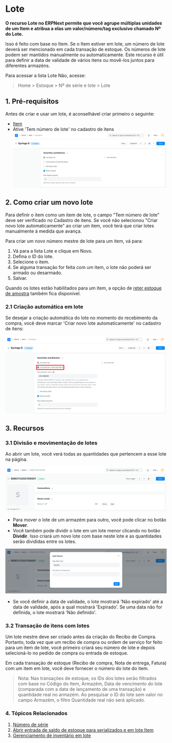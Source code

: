 # Lote



**O recurso Lote no ERPNext permite que você agrupe múltiplas unidades de um Item e atribua a elas um valor/número/tag exclusivo chamado Nº do Lote.**


Isso é feito com base no Item. Se o Item estiver em lote, um número de lote deverá ser mencionado em cada transação de estoque. Os números de lote podem ser mantidos manualmente ou automaticamente. Este recurso é útil para definir a data de validade de vários itens ou movê-los juntos para diferentes armazéns.


Para acessar a lista Lote Não, acesse:
> Home > Estoque > Nº de série e lote > Lote


## 1. Pré-requisitos


Antes de criar e usar um lote, é aconselhável criar primeiro o seguinte:


* [Item](/docs/pt/stock/item)
* Ative 'Tem número de lote' no cadastro de itens
![Lote não ativado](/files/batch-no-enabled.png)


## 2. Como criar um novo lote


Para definir o item como um item de lote, o campo "Tem número de lote" deve ser verificado no Cadastro de itens. Se você não selecionou "Criar novo lote automaticamente" ao criar um item, você terá que criar lotes manualmente à medida que avança.


Para criar um novo número mestre de lote para um item, vá para:


1. Vá para a lista Lote e clique em Novo.
2. Defina o ID do lote.
3. Selecione o item.
4. Se alguma transação for feita com um item, o lote não poderá ser armado ou desarmado.
5. Salvar.


Quando os lotes estão habilitados para um item, a opção de [reter estoque de amostra](/docs/pt/stock/retain-sample-stock) também fica disponível. 


### 2.1 Criação automática em lote


Se desejar a criação automática do lote no momento do recebimento da compra, você deve marcar 'Criar novo lote automaticamente' no cadastro de itens:


![Configuração de item para lotes](/files/item_setup_for_batch.png)


## 3. Recursos


### 3.1 Divisão e movimentação de lotes


Ao abrir um lote, você verá todas as quantidades que pertencem a esse lote na página.


![Visualização em lote](/files/batch_view.png)


* Para mover o lote de um armazém para outro, você pode clicar no botão **Mover**.
* Você também pode dividir o lote em um lote menor clicando no botão **Dividir**. Isso criará um novo lote com base neste lote e as quantidades serão divididas entre os lotes.


![Dividir lote](/files/batch_split.png)
* Se você definir a data de validade, o lote mostrará 'Não expirado' até a data de validade, após a qual mostrará 'Expirado'. Se uma data não for definida, o lote mostrará 'Não definido'.


### 3.2 Transação de itens com lotes


Um lote mestre deve ser criado antes da criação do Recibo de Compra.
Portanto, toda vez que um recibo de compra ou ordem de serviço for feito para um item de lote,
você primeiro criará seu número de lote e depois selecioná-lo no pedido de compra ou entrada de estoque.


Em cada transação de estoque (Recibo de compra, Nota de entrega, Fatura) com um item em lote,
você deve fornecer o número do lote do item.


> Nota: Nas transações de estoque, os IDs dos lotes serão filtrados com base no Código do Item, Armazém,
Data de vencimento do lote (comparada com a data de lançamento de uma transação) e quantidade real no armazém.
Ao pesquisar o ID do lote sem valor no campo Armazém, o filtro Quantidade real não será aplicado.


### 4. Tópicos Relacionados


1. [Número de série](/docs/pt/stock/serial-no)
2. [Abrir entrada de saldo de estoque para serializados e em lote Item](/docs/pt/stock/articles/opening-stock-balance-entry-for-serialized-and-batch-item)
3. [Gerenciamento de inventário em lote](/docs/pt/stock/articles/managing-batch-wise-inventory)



